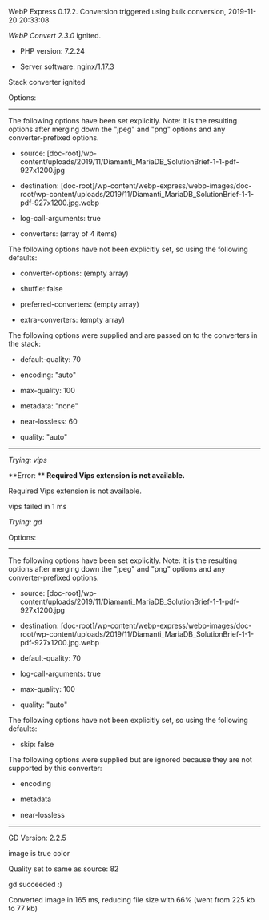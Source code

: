 WebP Express 0.17.2. Conversion triggered using bulk conversion, 2019-11-20 20:33:08

*WebP Convert 2.3.0*  ignited.
- PHP version: 7.2.24
- Server software: nginx/1.17.3

Stack converter ignited

Options:
------------
The following options have been set explicitly. Note: it is the resulting options after merging down the "jpeg" and "png" options and any converter-prefixed options.
- source: [doc-root]/wp-content/uploads/2019/11/Diamanti_MariaDB_SolutionBrief-1-1-pdf-927x1200.jpg
- destination: [doc-root]/wp-content/webp-express/webp-images/doc-root/wp-content/uploads/2019/11/Diamanti_MariaDB_SolutionBrief-1-1-pdf-927x1200.jpg.webp
- log-call-arguments: true
- converters: (array of 4 items)

The following options have not been explicitly set, so using the following defaults:
- converter-options: (empty array)
- shuffle: false
- preferred-converters: (empty array)
- extra-converters: (empty array)

The following options were supplied and are passed on to the converters in the stack:
- default-quality: 70
- encoding: "auto"
- max-quality: 100
- metadata: "none"
- near-lossless: 60
- quality: "auto"
------------


*Trying: vips* 

**Error: ** **Required Vips extension is not available.** 
Required Vips extension is not available.
vips failed in 1 ms

*Trying: gd* 

Options:
------------
The following options have been set explicitly. Note: it is the resulting options after merging down the "jpeg" and "png" options and any converter-prefixed options.
- source: [doc-root]/wp-content/uploads/2019/11/Diamanti_MariaDB_SolutionBrief-1-1-pdf-927x1200.jpg
- destination: [doc-root]/wp-content/webp-express/webp-images/doc-root/wp-content/uploads/2019/11/Diamanti_MariaDB_SolutionBrief-1-1-pdf-927x1200.jpg.webp
- default-quality: 70
- log-call-arguments: true
- max-quality: 100
- quality: "auto"

The following options have not been explicitly set, so using the following defaults:
- skip: false

The following options were supplied but are ignored because they are not supported by this converter:
- encoding
- metadata
- near-lossless
------------

GD Version: 2.2.5
image is true color
Quality set to same as source: 82
gd succeeded :)

Converted image in 165 ms, reducing file size with 66% (went from 225 kb to 77 kb)
